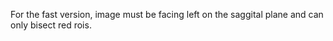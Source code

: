 For the fast version, image must be facing left on the saggital plane and can only bisect red rois.
